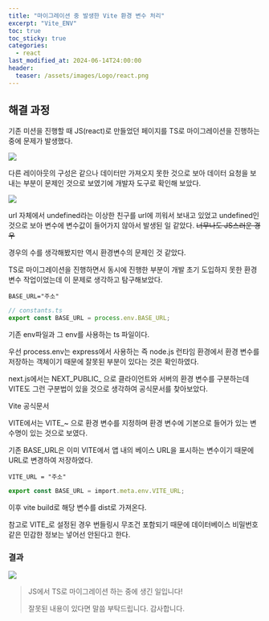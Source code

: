 ```yaml
---
title: "마이그레이션 중 발생한 Vite 환경 변수 처리"
excerpt: "Vite_ENV"
toc: true
toc_sticky: true
categories:
  - react
last_modified_at: 2024-06-14T24:00:00
header:
  teaser: /assets/images/Logo/react.png
---
```


## 해결 과정

기존 미션을 진행할 때 JS(react)로 만들었던 페이지를 TS로 마이그레이션을 진행하는 중에 문제가 발생했다.

![](http://codefug.github.io/assets/images/2024-06-14/image-1.png)

다른 레이아웃의 구성은 같으나 데이터만 가져오지 못한 것으로 보아 데이터 요청을 보내는 부분이 문제인 것으로 보였기에 개발자 도구로 확인해 보았다.

![](http://codefug.github.io/assets/images/2024-06-14/image-2.png)

url 자체에서 undefined라는 이상한 친구를 url에 끼워서 보내고 있었고 undefined인 것으로 보아 변수에 변수값이 들어가지 않아서 발생된 일 같았다. <s>너무나도 JS스러운 경우</s>

경우의 수를 생각해봤지만 역시 환경변수의 문제인 것 같았다.

TS로 마이그레이션을 진행하면서 동시에 진행한 부분이 개발 초기 도입하지 못한 환경 변수 작업이었는데 이 문제로 생각하고 탐구해보았다.

```env
BASE_URL="주소"
```
```ts
// constants.ts
export const BASE_URL = process.env.BASE_URL;
```

기존 env파일과 그 env를 사용하는 ts 파일이다.

우선 process.env는 express에서 사용하는 즉 node.js 런타임 환경에서 환경 변수를 저장하는 객체이기 때문에 잘못된 부분이 있다는 것은 확인하였다.

next.js에서는 NEXT_PUBLIC_ 으로 클라이언트와 서버의 환경 변수를 구분하는데 VITE도 그런 구분법이 있을 것으로 생각하여 공식문서를 찾아보았다.

<a src="https://ko.vitejs.dev/guide/env-and-mode" >Vite 공식문서</a>

VITE에서는 VITE_~ 으로 환경 변수를 지정하며 환경 변수에 기본으로 들어가 있는 변수명이 있는 것으로 보였다.

기존 BASE_URL은 이미 VITE에서 앱 내의 베이스 URL을 표시하는 변수이기 때문에 URL로 변경하여 저장하였다.


```env
VITE_URL = "주소"
```
```ts
export const BASE_URL = import.meta.env.VITE_URL;
```

이후 vite build로 해당 변수를 dist로 가져온다.

참고로 VITE_로 설정된 경우 번들링시 무조건 포함되기 때문에 데이터베이스 비밀번호 같은 민감한 정보는 넣어선 안된다고 한다.

### 결과

![](http://codefug.github.io/assets/images/2024-06-14/image.png)

>
> JS에서 TS로 마이그레이션 하는 중에 생긴 일입니다!
>
> 잘못된 내용이 있다면 말씀 부탁드립니다. 감사합니다.
>